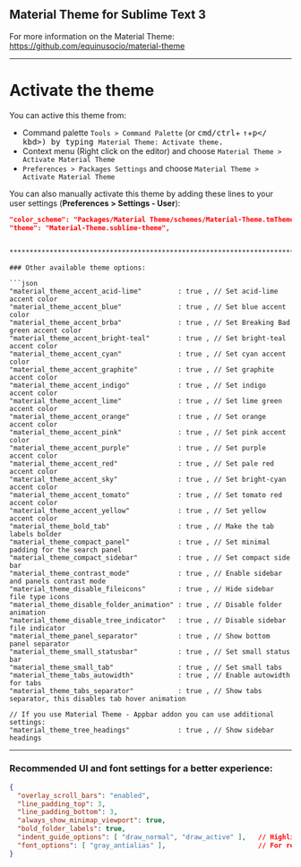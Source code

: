 ## Material Theme for Sublime Text 3

For more information on the Material Theme: https://github.com/equinusocio/material-theme

**********************************************************************************************

# Activate the theme

You can active this theme from:
- Command palette `Tools > Command Palette` (or <kbd>cmd/ctrl</kbd>+ <kbd>↑</kbd>+<kbd>p</
kbd>) by typing `Material Theme: Activate theme`. 
- Context menu (Right click on the editor) and choose `Material Theme > Activate Material Theme`
- `Preferences > Packages Settings` and choose `Material Theme > Activate Material Theme`

You can also manually activate this theme by adding these lines to your user settings (**Preferences > Settings - User**):

```json
"color_scheme": "Packages/Material Theme/schemes/Material-Theme.tmTheme",
"theme": "Material-Theme.sublime-theme",
```
```

**********************************************************************************************

### Other available theme options:

```json
"material_theme_accent_acid-lime"         : true , // Set acid-lime accent color
"material_theme_accent_blue"              : true , // Set blue accent color
"material_theme_accent_brba"              : true , // Set Breaking Bad green accent color
"material_theme_accent_bright-teal"       : true , // Set bright-teal accent color
"material_theme_accent_cyan"              : true , // Set cyan accent color
"material_theme_accent_graphite"          : true , // Set graphite accent color
"material_theme_accent_indigo"            : true , // Set indigo accent color
"material_theme_accent_lime"              : true , // Set lime green accent color
"material_theme_accent_orange"            : true , // Set orange accent color
"material_theme_accent_pink"              : true , // Set pink accent color
"material_theme_accent_purple"            : true , // Set purple accent color
"material_theme_accent_red"               : true , // Set pale red accent color
"material_theme_accent_sky"               : true , // Set bright-cyan accent color
"material_theme_accent_tomato"            : true , // Set tomato red accent color
"material_theme_accent_yellow"            : true , // Set yellow accent color
"material_theme_bold_tab"                 : true , // Make the tab labels bolder
"material_theme_compact_panel"            : true , // Set minimal padding for the search panel
"material_theme_compact_sidebar"          : true , // Set compact side bar
"material_theme_contrast_mode"            : true , // Enable sidebar and panels contrast mode
"material_theme_disable_fileicons"        : true , // Hide sidebar file type icons
"material_theme_disable_folder_animation" : true , // Disable folder animation
"material_theme_disable_tree_indicator"   : true , // Disable sidebar file indicator
"material_theme_panel_separator"          : true , // Show bottom panel separator
"material_theme_small_statusbar"          : true , // Set small status bar
"material_theme_small_tab"                : true , // Set small tabs
"material_theme_tabs_autowidth"           : true , // Enable autowidth for tabs
"material_theme_tabs_separator"           : true , // Show tabs separator, this disables tab hover animation

// If you use Material Theme - Appbar addon you can use additional settings:
"material_theme_tree_headings"            : true , // Show sidebar headings
```

**********************************************************************************************

### Recommended UI and font settings for a better experience:

```json
{
  "overlay_scroll_bars": "enabled",
  "line_padding_top": 3,
  "line_padding_bottom": 3,
  "always_show_minimap_viewport": true,
  "bold_folder_labels": true,
  "indent_guide_options": [ "draw_normal", "draw_active" ],   // Highlight active indent
  "font_options": [ "gray_antialias" ],                       // For retina Mac
}
```

